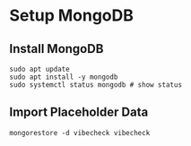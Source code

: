# Setup MongoDB

## Install MongoDB

```
sudo apt update
sudo apt install -y mongodb
sudo systemctl status mongodb # show status
```

## Import Placeholder Data

```
mongorestore -d vibecheck vibecheck
```